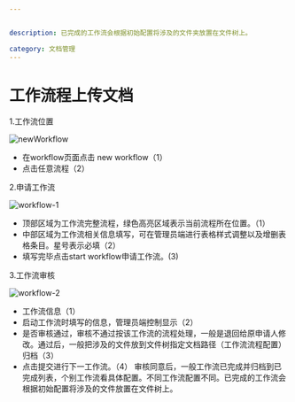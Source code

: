 ```yaml
---


description: 已完成的工作流会根据初始配置将涉及的文件夹放置在文件树上。

category: 文档管理
---
```

# 工作流程上传文档

1.工作流位置

  ![newWorkflow](/images/newWorkflow.png)
  - 在workflow页面点击 new workflow（1）
  - 点击任意流程（2）
  
2.申请工作流

  ![workflow-1](/images/workflow-1.png)
  - 顶部区域为工作流完整流程，绿色高亮区域表示当前流程所在位置。（1）
  - 中部区域为工作流相关信息填写，可在管理员端进行表格样式调整以及增删表格条目。星号表示必填（2）
  - 填写完毕点击start workflow申请工作流。(3)
  
3.工作流审核

  ![workflow-2](/images/workflow-2.png)
  - 工作流信息（1）
  - 启动工作流时填写的信息，管理员端控制显示（2）
  - 是否审核通过，审核不通过按该工作流的流程处理，一般是退回给原申请人修改。通过后，一般把涉及的文件放到文件树指定文档路径（工作流流程配置）归档（3）
  - 点击提交进行下一工作流。（4）
审核同意后，一般工作流已完成并归档到已完成列表，个别工作流看具体配置。不同工作流配置不同。已完成的工作流会根据初始配置将涉及的文件放置在文件树上。

